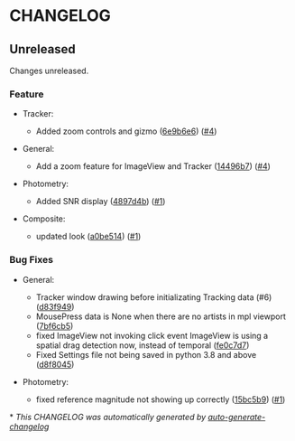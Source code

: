 # CHANGELOG

## Unreleased

Changes unreleased.

### Feature

- Tracker:
  - Added zoom controls and gizmo ([6e9b6e6](https://github.com/JotaRata/StarTrak/commit/6e9b6e6a38da2504ea087b23f1c3d4d763ccaab5)) ([#4](https://github.com/JotaRata/StarTrak/pull/4))

- General:
  - Add a zoom feature for ImageView and Tracker ([14496b7](https://github.com/JotaRata/StarTrak/commit/14496b75a21bf8c2bbc9ea58c56b84d91f699a24)) ([#4](https://github.com/JotaRata/StarTrak/pull/4))

- Photometry:
  - Added SNR display ([4897d4b](https://github.com/JotaRata/StarTrak/commit/4897d4ba003d44ea730f62474f89e20d6fd416fe)) ([#1](https://github.com/JotaRata/StarTrak/pull/1))

- Composite:
  - updated look ([a0be514](https://github.com/JotaRata/StarTrak/commit/a0be514ef6671bd740ce693725362673d3a03b15)) ([#1](https://github.com/JotaRata/StarTrak/pull/1))

### Bug Fixes

- General:
  - Tracker window drawing before initializating Tracking data (#6) ([d83f949](https://github.com/JotaRata/StarTrak/commit/d83f949403c1178bc99710fa8326f320a1c3c0b1))
  - MousePress data is None when there are no artists in mpl viewport ([7bf6cb5](https://github.com/JotaRata/StarTrak/commit/7bf6cb540b50687c63ebd4d01932185350a5907d))
  - fixed ImageView not invoking click event
ImageView is using a spatial drag detection now, instead of temporal ([fe0c7d7](https://github.com/JotaRata/StarTrak/commit/fe0c7d74123ba360e1a2a0475495725abf65a478))
  - Fixed Settings file not being saved in python 3.8 and above ([d8f8045](https://github.com/JotaRata/StarTrak/commit/d8f804513abfe51e5e897fb648e36c381b21afe7))

- Photometry:
  - fixed reference magnitude not showing up correctly ([15bc5b9](https://github.com/JotaRata/StarTrak/commit/15bc5b9aa6a4629f7935f3e48ebd1ea9fa1f5862)) ([#1](https://github.com/JotaRata/StarTrak/pull/1))

\* *This CHANGELOG was automatically generated by [auto-generate-changelog](https://github.com/BobAnkh/auto-generate-changelog)*
